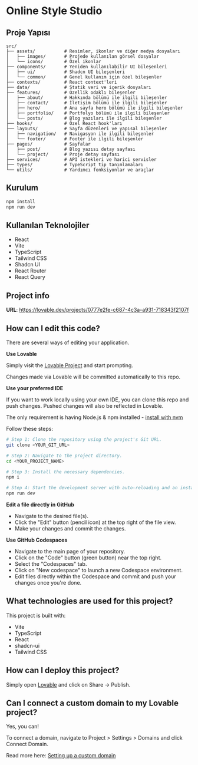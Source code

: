 # Online Style Studio

## Proje Yapısı

```
src/
├── assets/           # Resimler, ikonlar ve diğer medya dosyaları
│   ├── images/       # Projede kullanılan görsel dosyalar
│   └── icons/        # Özel ikonlar
├── components/       # Yeniden kullanılabilir UI bileşenleri
│   ├── ui/           # Shadcn UI bileşenleri
│   └── common/       # Genel kullanım için özel bileşenler
├── contexts/         # React context'leri
├── data/             # Statik veri ve içerik dosyaları
├── features/         # Özellik odaklı bileşenler
│   ├── about/        # Hakkında bölümü ile ilgili bileşenler
│   ├── contact/      # İletişim bölümü ile ilgili bileşenler
│   ├── hero/         # Ana sayfa hero bölümü ile ilgili bileşenler
│   ├── portfolio/    # Portfolyo bölümü ile ilgili bileşenler
│   └── posts/        # Blog yazıları ile ilgili bileşenler
├── hooks/            # Özel React hook'ları
├── layouts/          # Sayfa düzenleri ve yapısal bileşenler
│   ├── navigation/   # Navigasyon ile ilgili bileşenler
│   └── footer/       # Footer ile ilgili bileşenler
├── pages/            # Sayfalar
│   ├── post/         # Blog yazısı detay sayfası
│   └── project/      # Proje detay sayfası
├── services/         # API istekleri ve harici servisler
├── types/            # TypeScript tip tanımlamaları
└── utils/            # Yardımcı fonksiyonlar ve araçlar
```

## Kurulum

```bash
npm install
npm run dev
```

## Kullanılan Teknolojiler

- React
- Vite
- TypeScript
- Tailwind CSS
- Shadcn UI
- React Router
- React Query

## Project info

**URL**: https://lovable.dev/projects/0777e2fe-c687-4c3a-a931-718343f2107f

## How can I edit this code?

There are several ways of editing your application.

**Use Lovable**

Simply visit the [Lovable Project](https://lovable.dev/projects/0777e2fe-c687-4c3a-a931-718343f2107f) and start prompting.

Changes made via Lovable will be committed automatically to this repo.

**Use your preferred IDE**

If you want to work locally using your own IDE, you can clone this repo and push changes. Pushed changes will also be reflected in Lovable.

The only requirement is having Node.js & npm installed - [install with nvm](https://github.com/nvm-sh/nvm#installing-and-updating)

Follow these steps:

```sh
# Step 1: Clone the repository using the project's Git URL.
git clone <YOUR_GIT_URL>

# Step 2: Navigate to the project directory.
cd <YOUR_PROJECT_NAME>

# Step 3: Install the necessary dependencies.
npm i

# Step 4: Start the development server with auto-reloading and an instant preview.
npm run dev
```

**Edit a file directly in GitHub**

- Navigate to the desired file(s).
- Click the "Edit" button (pencil icon) at the top right of the file view.
- Make your changes and commit the changes.

**Use GitHub Codespaces**

- Navigate to the main page of your repository.
- Click on the "Code" button (green button) near the top right.
- Select the "Codespaces" tab.
- Click on "New codespace" to launch a new Codespace environment.
- Edit files directly within the Codespace and commit and push your changes once you're done.

## What technologies are used for this project?

This project is built with:

- Vite
- TypeScript
- React
- shadcn-ui
- Tailwind CSS

## How can I deploy this project?

Simply open [Lovable](https://lovable.dev/projects/0777e2fe-c687-4c3a-a931-718343f2107f) and click on Share -> Publish.

## Can I connect a custom domain to my Lovable project?

Yes, you can!

To connect a domain, navigate to Project > Settings > Domains and click Connect Domain.

Read more here: [Setting up a custom domain](https://docs.lovable.dev/tips-tricks/custom-domain#step-by-step-guide)
